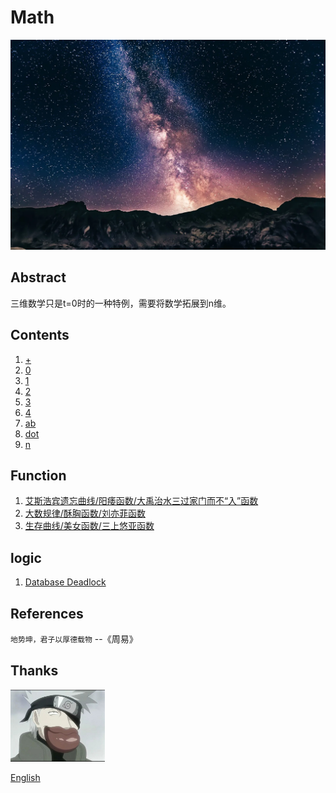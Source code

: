 # Math

![image](n/n.webp)

## Abstract

三维数学只是t=0时的一种特例，需要将数学拓展到n维。

## Contents

1. [+](n/+.zh.md)
1. [0](n/0.zh.md)
1. [1](n/1.zh.md)
1. [2](n/2.zh.md)
1. [3](n/3.zh.md)
1. [4](n/4.zh.md)
1. [ab](n/ab.zh.md)
1. [dot](n/dot.zh.md)
1. [n](n/n.zh.md)

## Function

1. [艾斯浩宾遗忘曲线/阳痿函数/大禹治水三过家门而不“入”函数](function/forgetting-curve.zh.md)
1. [大数规律/酥胸函数/刘亦菲函数](function/Standard_deviation_diagram_micro.zh.md)
1. [生存曲线/美女函数/三上悠亚函数](function/Survivorship_Curves.zh.md)

## logic

1. [Database Deadlock](it/Deadlock.zh.md)

## References

  `地势坤，君子以厚德载物` --《周易》

## Thanks

<a href="https://mp.weixin.qq.com/s?__biz=MzI1ODEyNDg3MA==&mid=2655475398&idx=1&sn=2bdcf5d77a5e8364f402abb5585411eb&chksm=f1bf0befc6c882f9e8244b98f9fa7b3eabd813ae70c18ca9ccd8dca769ddc59acebbf85c5bb4&scene=178&cur_album_id=1501795090070077441&search_click_id=#rd" target="_blank">
  <img src="はたけカカシ.jpg" alt="朱穆翔" width="30%">
</a>

[English](readme.md)
